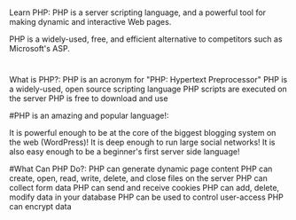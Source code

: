 #
Learn PHP:
PHP is a server scripting language, and a powerful tool for making dynamic and interactive Web pages.

PHP is a widely-used, free, and efficient alternative to competitors such as Microsoft's ASP.
#
What is PHP?:
PHP is an acronym for "PHP: Hypertext Preprocessor"
PHP is a widely-used, open source scripting language
PHP scripts are executed on the server
PHP is free to download and use


#PHP is an amazing and popular language!:

It is powerful enough to be at the core of the biggest blogging system on the web (WordPress)!
It is deep enough to run large social networks!
It is also easy enough to be a beginner's first server side language!



#What Can PHP Do?:
PHP can generate dynamic page content
PHP can create, open, read, write, delete, and close files on the server
PHP can collect form data
PHP can send and receive cookies
PHP can add, delete, modify data in your database
PHP can be used to control user-access
PHP can encrypt data